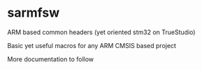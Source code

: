 # sarmfsw
ARM based common headers (yet oriented stm32 on TrueStudio)

Basic yet useful macros for any ARM CMSIS based project

More documentation to follow